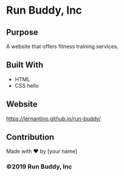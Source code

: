 # Run Buddy, Inc

## Purpose
A website that offers fitness training services. 

## Built With
* HTML
* CSS hello

## Website
https://lernantino.github.io/run-buddy/

## Contribution
Made with ❤️ by [your name]

### ©️2019 Run Buddy, Inc 
